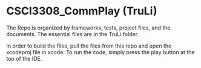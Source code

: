 # CSCI3308_CommPlay (TruLi)

The Repo is organized by frameworks, tests, project files, and the documents.  The essential files are in the TruLi folder.

In order to build the files, pull the files from this repo and open the xcodeproj file in xcode.  To run the code, simply press the play button at the top of the IDE.




